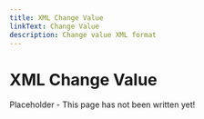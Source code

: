 ```yaml
---
title: XML Change Value
linkText: Change Value
description: Change value XML format
---
```


# XML Change Value

Placeholder - This page has not been written yet!
